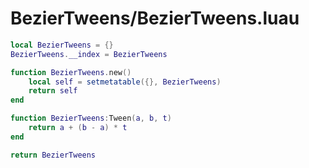 # BezierTweens/BezierTweens.luau

```lua
local BezierTweens = {}
BezierTweens.__index = BezierTweens

function BezierTweens.new()
	local self = setmetatable({}, BezierTweens)
	return self
end

function BezierTweens:Tween(a, b, t)
	return a + (b - a) * t
end

return BezierTweens
```
